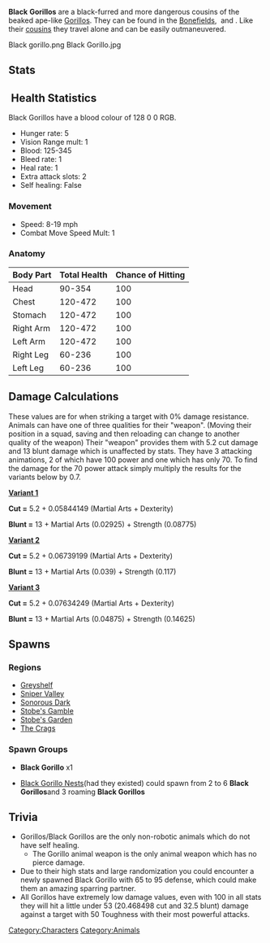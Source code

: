 **Black** **Gorillos** are a black-furred and more dangerous cousins of
the beaked ape-like [Gorillos](Gorillo.md "wikilink"). They can be found in
the [Bonefields](Bonefields.md "wikilink"), [](Sonorous_Dark.md) and [](Stobe's_Gamble.md). Like their
[cousins](Gorillo.md "wikilink") they travel alone and can be easily
outmaneuvered.

Black gorillo.png Black Gorillo.jpg

## Stats

##  Health Statistics

Black Gorillos have a blood colour of 128 0 0 RGB.

- Hunger rate: 5
- Vision Range mult: 1
- Blood: 125-345
- Bleed rate: 1
- Heal rate: 1
- Extra attack slots: 2
- Self healing: False

### Movement

- Speed: 8-19 mph
- Combat Move Speed Mult: 1

### Anatomy

| Body Part | Total Health | Chance of Hitting |
|-----------|--------------|-------------------|
| Head      | 90-354       | 100               |
| Chest     | 120-472      | 100               |
| Stomach   | 120-472      | 100               |
| Right Arm | 120-472      | 100               |
| Left Arm  | 120-472      | 100               |
| Right Leg | 60-236       | 100               |
| Left Leg  | 60-236       | 100               |

## Damage Calculations

These values are for when striking a target with 0% damage resistance.
Animals can have one of three qualities for their "weapon". (Moving
their position in a squad, saving and then reloading can change to
another quality of the weapon) Their "weapon" provides them with 5.2 cut
damage and 13 blunt damage which is unaffected by stats. They have 3
attacking animations, 2 of which have 100 power and one which has only
70. To find the damage for the 70 power attack simply multiply the
results for the variants below by 0.7.

**<u>Variant 1</u>**

**Cut =** 5.2 + 0.05844149 (Martial Arts + Dexterity)

**Blunt =** 13 + Martial Arts (0.02925) + Strength (0.08775)

<u>**Variant 2**</u>

**Cut =** 5.2 + 0.06739199 (Martial Arts + Dexterity)

**Blunt =** 13 + Martial Arts (0.039) + Strength (0.117)

<u>**Variant 3**</u>

**Cut =** 5.2 + 0.07634249 (Martial Arts + Dexterity)

**Blunt =** 13 + Martial Arts (0.04875) + Strength (0.14625)

## Spawns

### Regions

- [Greyshelf](Greyshelf.md "wikilink")
- [Sniper Valley](Sniper_Valley.md "wikilink")
- [Sonorous Dark](Sonorous_Dark.md "wikilink")
- [Stobe's Gamble](Stobe's_Gamble.md "wikilink")
- [Stobe's Garden](Stobe's_Garden.md "wikilink")
- [The Crags](The_Crags.md "wikilink")

### Spawn Groups

- **Black Gorillo** x1

<!-- -->

- [Black Gorillo Nests](Gorillo_Nest.md "wikilink")(had they existed) could
  spawn from 2 to 6 **Black Gorillos**and 3 roaming **Black Gorillos**

## Trivia

- Gorillos/Black Gorillos are the only non-robotic animals which do not
  have self healing.
  - The Gorillo animal weapon is the only animal weapon which has no
    pierce damage.
- Due to their high stats and large randomization you could encounter a
  newly spawned Black Gorillo with 65 to 95 defense, which could make
  them an amazing sparring partner.
- All Gorillos have extremely low damage values, even with 100 in all
  stats they will hit a little under 53 (20.468498 cut and 32.5 blunt)
  damage against a target with 50 Toughness with their most powerful
  attacks.

[Category:Characters](Category:Characters "wikilink")
[Category:Animals](Category:Animals "wikilink")